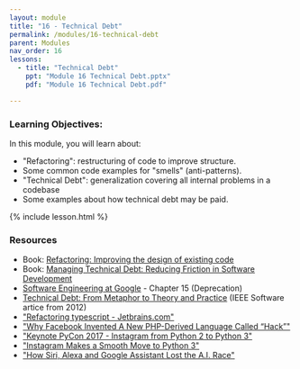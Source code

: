 ```yaml
---
layout: module
title: "16 - Technical Debt"
permalink: /modules/16-technical-debt
parent: Modules
nav_order: 16
lessons: 
  - title: "Technical Debt"
    ppt: "Module 16 Technical Debt.pptx"
    pdf: "Module 16 Technical Debt.pdf"

---
```

### Learning Objectives:
In this module, you will learn about:
* "Refactoring": restructuring of code to improve structure.
* Some common code examples for "smells" (anti-patterns).
* "Technical Debt": generalization covering all internal problems in a codebase
* Some examples about how technical debt may be paid.


{% include lesson.html %}

### Resources
* Book: [Refactoring: Improving the design of existing code](https://learning.oreilly.com/library/view/refactoring-improving-the/9780134757681/)
* Book: [Managing Technical Debt: Reducing Friction in Software Development](https://learning.oreilly.com/library/view/managing-technical-debt/9780135646052/)
* [Software Engineering at Google](https://learning.oreilly.com/library/view/software-engineering-at/9781492082781/ch15.html) - Chapter 15 (Deprecation)
* [Technical Debt: From Metaphor to Theory and Practice](https://resources.sei.cmu.edu/asset_files/WhitePaper/2012_019_001_58818.pdf) (IEEE Software artice from 2012)
* ["Refactoring typescript - Jetbrains.com"](https://www.jetbrains.com/help/webstorm/specific-typescript-refactorings.html)
* ["Why Facebook Invented A New PHP-Derived Language Called “Hack”"](https://www.fastcompany.com/3028778/why-facebook-invented-a-new-php-derived-language-called-hack)
* ["Keynote PyCon 2017 - Instagram from Python 2 to Python 3"](https://www.youtube.com/watch?v=66XoCk79kjM)
* ["Instagram Makes a Smooth Move to Python 3"](https://thenewstack.io/instagram-makes-smooth-move-python-3/)
* ["How Siri, Alexa and Google Assistant Lost the A.I. Race"](https://www.nytimes.com/2023/03/15/technology/siri-alexa-google-assistant-artificial-intelligence.html)